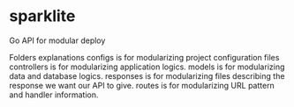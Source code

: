 # sparklite

 Go API for modular deploy

Folders explanations
configs is for modularizing project configuration files
controllers is for modularizing application logics.
models is for modularizing data and database logics.
responses is for modularizing files describing the response we want our API to give.
routes is for modularizing URL pattern and handler information.
